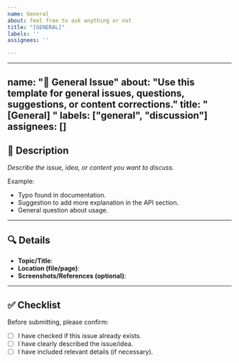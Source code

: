 ```yaml
---
name: General
about: feel free to ask anything or not
title: "[GENERAL]"
labels: ''
assignees: ''

---
```


---
name: "📖 General Issue"
about: "Use this template for general issues, questions, suggestions, or content corrections."
title: "[General] "
labels: ["general", "discussion"]
assignees: []
---

## 📌 Description
_Describe the issue, idea, or content you want to discuss._

Example:
- Typo found in documentation.  
- Suggestion to add more explanation in the API section.  
- General question about usage.  

---

## 🔍 Details
- **Topic/Title**:  
- **Location (file/page)**:  
- **Screenshots/References (optional)**:  

---

## ✅ Checklist
Before submitting, please confirm:
- [ ] I have checked if this issue already exists.  
- [ ] I have clearly described the issue/idea.  
- [ ] I have included relevant details (if necessary).
